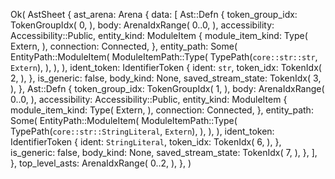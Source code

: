 Ok(
    AstSheet {
        ast_arena: Arena {
            data: [
                Ast::Defn {
                    token_group_idx: TokenGroupIdx(
                        0,
                    ),
                    body: ArenaIdxRange(
                        0..0,
                    ),
                    accessibility: Accessibility::Public,
                    entity_kind: ModuleItem {
                        module_item_kind: Type(
                            Extern,
                        ),
                        connection: Connected,
                    },
                    entity_path: Some(
                        EntityPath::ModuleItem(
                            ModuleItemPath::Type(
                                TypePath(`core::str::str`, `Extern`),
                            ),
                        ),
                    ),
                    ident_token: IdentifierToken {
                        ident: `str`,
                        token_idx: TokenIdx(
                            2,
                        ),
                    },
                    is_generic: false,
                    body_kind: None,
                    saved_stream_state: TokenIdx(
                        3,
                    ),
                },
                Ast::Defn {
                    token_group_idx: TokenGroupIdx(
                        1,
                    ),
                    body: ArenaIdxRange(
                        0..0,
                    ),
                    accessibility: Accessibility::Public,
                    entity_kind: ModuleItem {
                        module_item_kind: Type(
                            Extern,
                        ),
                        connection: Connected,
                    },
                    entity_path: Some(
                        EntityPath::ModuleItem(
                            ModuleItemPath::Type(
                                TypePath(`core::str::StringLiteral`, `Extern`),
                            ),
                        ),
                    ),
                    ident_token: IdentifierToken {
                        ident: `StringLiteral`,
                        token_idx: TokenIdx(
                            6,
                        ),
                    },
                    is_generic: false,
                    body_kind: None,
                    saved_stream_state: TokenIdx(
                        7,
                    ),
                },
            ],
        },
        top_level_asts: ArenaIdxRange(
            0..2,
        ),
    },
)